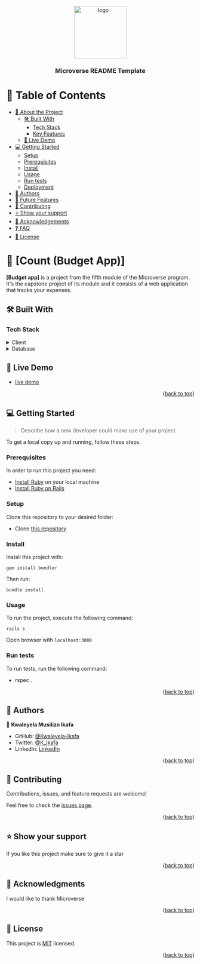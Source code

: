 <div align="center">

  <img src="https://user-images.githubusercontent.com/86778388/205303614-88ade5ae-47bf-412a-944d-be2fc6667594.png" alt="logo" width="140"  height="auto" />
  <br/>


  <h3><b>Microverse README Template</b></h3>

</div>

<!-- TABLE OF CONTENTS -->

# 📗 Table of Contents

- [📖 About the Project](#about-project)
  - [🛠 Built With](#built-with)
    - [Tech Stack](#tech-stack)
    - [Key Features](#key-features)
  - [🚀 Live Demo](#live-demo)
- [💻 Getting Started](#getting-started)
  - [Setup](#setup)
  - [Prerequisites](#prerequisites)
  - [Install](#install)
  - [Usage](#usage)
  - [Run tests](#run-tests)
  - [Deployment](#triangular_flag_on_post-deployment)
- [👥 Authors](#authors)
- [🔭 Future Features](#future-features)
- [🤝 Contributing](#contributing)
- [⭐️ Show your support](#support)
- [🙏 Acknowledgements](#acknowledgements)
- [❓ FAQ](#faq)
- [📝 License](#license)

<!-- PROJECT DESCRIPTION -->

# 📖 [Count (Budget App)] <a name="about-project"></a>

**[Budget app]** is a project from the fifth module of the Microverse program. It's the capstone project of its module and it consists of a web application that tracks your expenses.

## 🛠 Built With <a name="built-with"></a>

### Tech Stack <a name="tech-stack"></a>

<details>
  <summary>Client</summary>
  <ul>
    <li><a href="https://rubyonrails.org/">Ruby on Rails</a></li>
  </ul>
</details>

<details>
<summary>Database</summary>
  <ul>
    <li><a href="https://www.postgresql.org/">PostgreSQL</a></li>
  </ul>
</details>

## 🚀 Live Demo <a name="live-demo"></a>

- [live demo](https://budget-app-r08m.onrender.com)

<p align="right">(<a href="#readme-top">back to top</a>)</p>

<!-- GETTING STARTED -->

## 💻 Getting Started <a name="getting-started"></a>

> Describe how a new developer could make use of your project.

To get a local copy up and running, follow these steps.

### Prerequisites

In order to run this project you need:
- [Install Ruby](https://www.ruby-lang.org/en/documentation/installation/) on your local machine
- [Install Ruby on Rails](https://guides.rubyonrails.org/v5.1/getting_started.html)

### Setup

Clone this repository to your desired folder:
- Clone [this repository](https://github.com/Kwaleyela-Ikafa/budget-app.git)


### Install

Install this project with:
  ```
  gem install bundler
  ```
  Then run:
  ```
  bundle install
  ```
### Usage

To run the project, execute the following command:

  ```
  rails s
  ```
  Open browser with `localhost:3000`

### Run tests

To run tests, run the following command:

- rspec .

<p align="right">(<a href="#readme-top">back to top</a>)</p>

<!-- AUTHORS -->

## 👥 Authors <a name="authors"></a>

👤 **Kwaleyela Musilizo Ikafa**

- GitHub: [@Kwaleyela-Ikafa](https://github.com/Kwaleyela-Ikafa)
- Twitter: [@K_Ikafa](https://twitter.com/K_Ikafa)
- LinkedIn: [LinkedIn](https://www.linkedin.com/in/kwaleyela-musilizo-ikafa/)


<p align="right">(<a href="#readme-top">back to top</a>)</p>

<!-- CONTRIBUTING -->

## 🤝 Contributing <a name="contributing"></a>

Contributions, issues, and feature requests are welcome!

Feel free to check the [issues page](../../issues/).

<p align="right">(<a href="#readme-top">back to top</a>)</p>

<!-- SUPPORT -->

## ⭐️ Show your support <a name="support"></a>

If you like this project make sure to give it a star

<p align="right">(<a href="#readme-top">back to top</a>)</p>

<!-- ACKNOWLEDGEMENTS -->

## 🙏 Acknowledgments <a name="acknowledgements"></a>

I would like to thank Microverse

<p align="right">(<a href="#readme-top">back to top</a>)</p>

<!-- LICENSE -->

## 📝 License <a name="license"></a>

This project is [MIT](./LICENSE) licensed.

<p align="right">(<a href="#readme-top">back to top</a>)</p>
